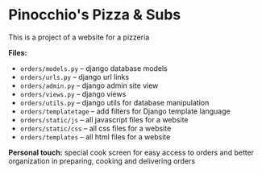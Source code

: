 # Pinocchio's Pizza & Subs
This is a project of a website for a pizzeria

**Files:**
- `orders/models.py` – django database models
- `orders/urls.py` – django url links
- `orders/admin.py` – django admin site view
- `orders/views.py` – django views
- `orders/utils.py` – django utils for database manipulation
- `orders/templatetage` – add filters for Django template language
- `orders/static/js` – all javascript files for a website
- `orders/static/css` – all css files for a website
- `orders/templates` – all html files for a website

 **Personal touch:**
  special cook screen for easy access to orders and better organization in preparing, cooking and delivering orders